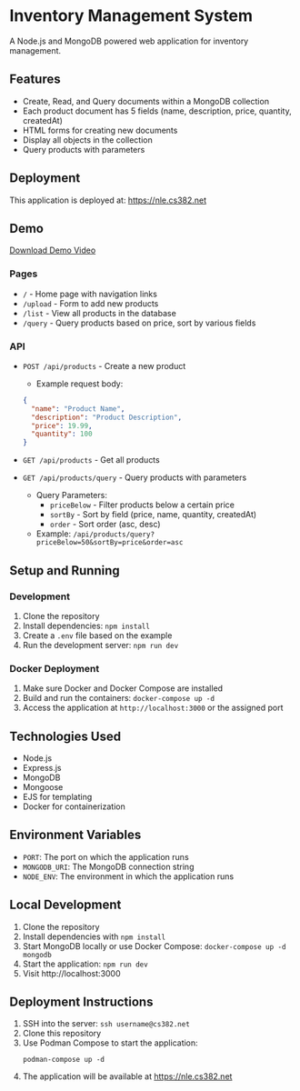 # Inventory Management System

A Node.js and MongoDB powered web application for inventory management.

## Features

- Create, Read, and Query documents within a MongoDB collection
- Each product document has 5 fields (name, description, price, quantity, createdAt)
- HTML forms for creating new documents
- Display all objects in the collection
- Query products with parameters



## Deployment

This application is deployed at: https://nle.cs382.net

## Demo

[Download Demo Video](./demo.mov)

### Pages

- `/` - Home page with navigation links
- `/upload` - Form to add new products
- `/list` - View all products in the database
- `/query` - Query products based on price, sort by various fields

### API

- `POST /api/products` - Create a new product
  - Example request body:
  ```json
  {
    "name": "Product Name",
    "description": "Product Description",
    "price": 19.99,
    "quantity": 100
  }
  ```

- `GET /api/products` - Get all products

- `GET /api/products/query` - Query products with parameters
  - Query Parameters:
    - `priceBelow` - Filter products below a certain price
    - `sortBy` - Sort by field (price, name, quantity, createdAt)
    - `order` - Sort order (asc, desc)
  - Example: `/api/products/query?priceBelow=50&sortBy=price&order=asc`


## Setup and Running

### Development

1. Clone the repository
2. Install dependencies: `npm install`
3. Create a `.env` file based on the example
4. Run the development server: `npm run dev`

### Docker Deployment

1. Make sure Docker and Docker Compose are installed
2. Build and run the containers: `docker-compose up -d`
3. Access the application at `http://localhost:3000` or the assigned port

## Technologies Used

- Node.js
- Express.js
- MongoDB
- Mongoose
- EJS for templating
- Docker for containerization

## Environment Variables

- `PORT`: The port on which the application runs
- `MONGODB_URI`: The MongoDB connection string
- `NODE_ENV`: The environment in which the application runs

## Local Development

1. Clone the repository
2. Install dependencies with `npm install`
3. Start MongoDB locally or use Docker Compose: `docker-compose up -d mongodb`
4. Start the application: `npm run dev`
5. Visit http://localhost:3000

## Deployment Instructions

1. SSH into the server: `ssh username@cs382.net`
2. Clone this repository
3. Use Podman Compose to start the application:
   ```
   podman-compose up -d
   ```
4. The application will be available at https://nle.cs382.net 
